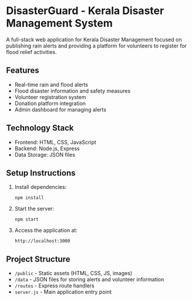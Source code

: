    # DisasterGuard - Kerala Disaster Management System

A full-stack web application for Kerala Disaster Management focused on publishing rain alerts and providing a platform for volunteers to register for flood relief activities.

## Features

- Real-time rain and flood alerts
- Flood disaster information and safety measures
- Volunteer registration system
- Donation platform integration
- Admin dashboard for managing alerts

## Technology Stack

- Frontend: HTML, CSS, JavaScript
- Backend: Node.js, Express
- Data Storage: JSON files

## Setup Instructions

1. Install dependencies:
   ```
   npm install
   ```

2. Start the server:
   ```
   npm start
   ```

3. Access the application at:
   ```
   http://localhost:3000
   ```

## Project Structure

- `/public` - Static assets (HTML, CSS, JS, images)
- `/data` - JSON files for storing alerts and volunteer information
- `/routes` - Express route handlers
- `server.js` - Main application entry point